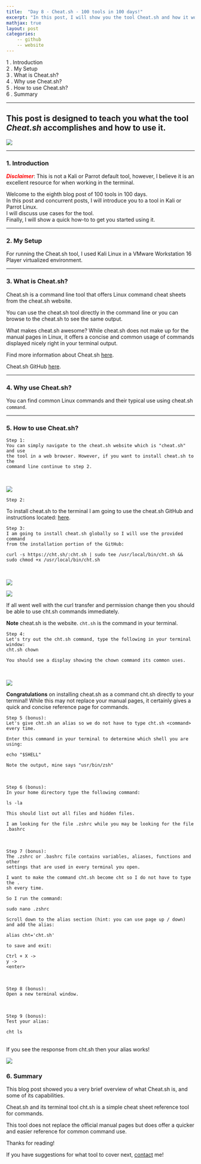 ```yaml
---
title:  "Day 8 - Cheat.sh - 100 tools in 100 days!"
excerpt: "In this post, I will show you the tool Cheat.sh and how it works."
mathjax: true
layout: post
categories:
    -- github
    -- website
---
```


1 . Introduction
<br>
2 . My Setup
<br>
3 . What is Cheat.sh?
<br>
4 . Why use Cheat.sh?
<br>
5 . How to use Cheat.sh?
<br>
6 . Summary

---

## This post is designed to teach you what the tool *Cheat.sh* accomplishes and how to use it.

![](https://raw.githubusercontent.com/matthewomccorkle/matthewomccorkle.github.io/master/_posts/assets/100%20tools/cheat.sh/cheat1.PNG)

---

### 1. **Introduction**

<span style="color:red">***Disclaimer***</span>: This is not a Kali or Parrot default tool, however, I believe it is an excellent resource for when working in the terminal. 

Welcome to the eighth blog post of 100 tools in 100 days.<br> 
In this post and concurrent posts, I will introduce you to a tool in Kali or Parrot Linux. <br>
I will discuss use cases for the tool.<br> 
Finally, I will show a quick how-to to get you started using it. 

---

### 2. **My Setup**

For running the Cheat.sh tool, I used Kali Linux in a VMware Workstation 16 Player virtualized environment.

---

### 3. **What is Cheat.sh?**

Cheat.sh is a command line tool that offers Linux command cheat sheets from the cheat.sh website.

You can use the cheat.sh tool directly in the command line or you can browse to the cheat.sh to see the same output. 

What makes cheat.sh awesome?
While cheat.sh does not make up for the manual pages in Linux, it offers a concise and common usage of commands displayed nicely right in your terminal output. 

Find more information about Cheat.sh [here](https://cheat.sh/).

Cheat.sh GitHub [here](https://github.com/chubin/cheat.sh).

---

### 4. **Why use Cheat.sh?**

You can find common Linux commands and their typical use using cheat.sh `command`.

---

### 5. **How to use Cheat.sh?**

    Step 1: 
    You can simply navigate to the cheat.sh website which is "cheat.sh" and use 
    the tool in a web browser. However, if you want to install cheat.sh to the 
    command line continue to step 2.

<br>

![](https://raw.githubusercontent.com/matthewomccorkle/matthewomccorkle.github.io/master/_posts/assets/100%20tools/cheat.sh/cheat2.PNG)

    Step 2:

To install cheat.sh to the terminal I am going to use the cheat.sh GitHub and instructions located: [here](https://github.com/chubin/cheat.sh#installation).

    Step 3:
    I am going to install cheat.sh globally so I will use the provided command 
    from the installation portion of the GitHub:

    curl -s https://cht.sh/:cht.sh | sudo tee /usr/local/bin/cht.sh && sudo chmod +x /usr/local/bin/cht.sh

<br>

![](https://raw.githubusercontent.com/matthewomccorkle/matthewomccorkle.github.io/master/_posts/assets/100%20tools/cheat.sh/cheat4.png)

![](https://raw.githubusercontent.com/matthewomccorkle/matthewomccorkle.github.io/master/_posts/assets/100%20tools/cheat.sh/cheat3.png)

If all went well with the curl transfer and permission change then you should be able to use cht.sh commands immediately.

**Note** cheat.sh is the website. `cht.sh` is the command in your terminal. 

    Step 4:
    Let's try out the cht.sh command, type the following in your terminal window:
    cht.sh chown

    You should see a display showing the chown command its common uses.

<br>

![](https://raw.githubusercontent.com/matthewomccorkle/matthewomccorkle.github.io/master/_posts/assets/100%20tools/cheat.sh/cheat6.png)

**Congratulations** on installing cheat.sh as a command cht.sh directly to your terminal! While this may not replace your manual pages, it certainly gives a quick and concise reference page for commands. 

    Step 5 (bonus):
    Let's give cht.sh an alias so we do not have to type cht.sh <command> every time.

    Enter this command in your terminal to determine which shell you are using:

    echo "$SHELL"

    Note the output, mine says "usr/bin/zsh"

<br>

    Step 6 (bonus):
    In your home directory type the following command:

    ls -la

    This should list out all files and hidden files. 

    I am looking for the file .zshrc while you may be looking for the file .bashrc

<br>

    Step 7 (bonus):
    The .zshrc or .bashrc file contains variables, aliases, functions and other 
    settings that are used in every terminal you open. 

    I want to make the command cht.sh become cht so I do not have to type the .
    sh every time. 

    So I run the command:

    sudo nano .zshrc

    Scroll down to the alias section (hint: you can use page up / down) 
    and add the alias:

    alias cht='cht.sh' 

    to save and exit:

    Ctrl + X -> 
    y -> 
    <enter>

<br>

    Step 8 (bonus):
    Open a new terminal window.

<br>

    Step 9 (bonus):
    Test your alias:
    
    cht ls

<br>
If you see the response from cht.sh then your alias works!

<br>

![](https://raw.githubusercontent.com/matthewomccorkle/matthewomccorkle.github.io/master/_posts/assets/100%20tools/cheat.sh/cheat11.png)

### 6. **Summary**

This blog post showed you a very brief overview of what Cheat.sh is, and some of its capabilities.

Cheat.sh and its terminal tool cht.sh is a simple cheat sheet reference tool for commands.

This tool does not replace the official manual pages but does offer a quicker and easier reference for common command use. 

Thanks for reading!<br>

If you have suggestions for what tool to cover next, [contact](mailto:matthew.o.mccorkle@gmail.com) me!